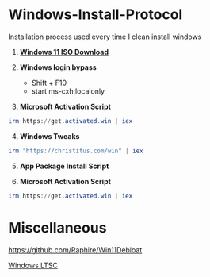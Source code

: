 # Windows-Install-Protocol
Installation process used every time I clean install windows

1. [**Windows 11 ISO Download**](https://www.microsoft.com/en-us/software-download/windows11)

2. **Windows login bypass**

	* Shift + F10
	* start ms-cxh:localonly

3. **Microsoft Activation Script**
```powershell
irm https://get.activated.win | iex
```

4. **Windows Tweaks**
```powershell
irm "https://christitus.com/win" | iex
```

5. **App Package Install Script**
[](App-Package-Script.md)

1. **Microsoft Activation Script**
```powershell
irm https://get.activated.win | iex
```

# Miscellaneous
https://github.com/Raphire/Win11Debloat

[Windows LTSC](LTSC.md)